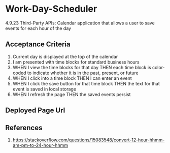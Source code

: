 # Work-Day-Scheduler
4.9.23 Third-Party APIs: Calendar application that allows a user to save events for each hour of the day

## Acceptance Criteria
1. Current day is displayed at the top of the calendar 
2. I am presented with time blocks for standard business hours 
3. WHEN I view the time blocks for that day THEN each time block is color-coded to indicate whether it is in the past, present, or future 
4. WHEN I click into a time block THEN I can enter an event 
5. WHEN I click the save button for that time block THEN the text for that event is saved in local storage
6. WHEN I refresh the page THEN the saved events persist 
## Deployed Page Url


## References
1. https://stackoverflow.com/questions/15083548/convert-12-hour-hhmm-am-pm-to-24-hour-hhmm

